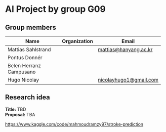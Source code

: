 # AI Project by group G09
## Group members
| Name              | Organization                                | Email                                |
|-------------------|---------------------------------------------|--------------------------------------|
| Mattias Sahlstrand      |  | mattias@hanyang.ac.kr                  |
| Pontus Donnér  |  |                             |
| Belen Herranz Campusano |  |    |
| Hugo Nicolay |  | nicolayhugo1@gmail.com   |

## Research idea
**Title:** TBD  
**Proposal:** TBA

https://www.kaggle.com/code/mahmoudramzy97/stroke-prediction

